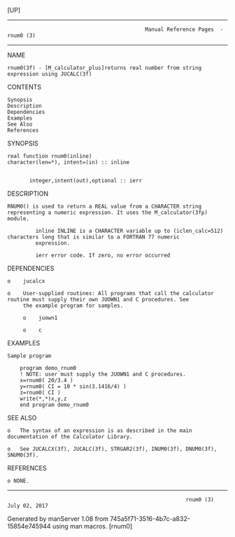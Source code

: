 [UP]

-----------------------------------------------------------------------------------------------------------------------------------
                                                Manual Reference Pages  - rnum0 (3)
-----------------------------------------------------------------------------------------------------------------------------------
                                                                 
NAME

    rnum0(3f) - [M_calculator_plus]returns real number from string expression using JUCALC(3f)

CONTENTS

    Synopsis
    Description
    Dependencies
    Examples
    See Also
    References

SYNOPSIS

    real function rnum0(inline)
    character(len=*), intent=(in) :: inline


           integer,intent(out),optional :: ierr

DESCRIPTION

    RNUM0() is used to return a REAL value from a CHARACTER string representing a numeric expression. It uses the M_calculator(3fp)
    module.

             inline INLINE is a CHARACTER variable up to (iclen_calc=512) characters long that is similar to a FORTRAN 77 numeric
             expression.

             ierr error code. If zero, no error occurred

DEPENDENCIES

    o    jucalcx

    o    User-supplied routines: All programs that call the calculator routine must supply their own JUOWN1 and C procedures. See
         the example program for samples.

         o    juown1

         o    c

EXAMPLES

    Sample program

        program demo_rnum0
        ! NOTE: user must supply the JUOWN1 and C procedures.
        x=rnum0( 20/3.4 )
        y=rnum0( CI = 10 * sin(3.1416/4) )
        z=rnum0( CI )
        write(*,*)x,y,z
        end program demo_rnum0



SEE ALSO

    o   The syntax of an expression is as described in the main documentation of the Calculator Library.

    o   See JUCALCX(3f), JUCALC(3f), STRGAR2(3f), INUM0(3f), DNUM0(3f), SNUM0(3f).

REFERENCES

    o NONE.

-----------------------------------------------------------------------------------------------------------------------------------

                                                             rnum0 (3)                                                July 02, 2017

Generated by manServer 1.08 from 745a5f71-3516-4b7c-a832-15854e745944 using man macros.
                                                              [rnum0]
